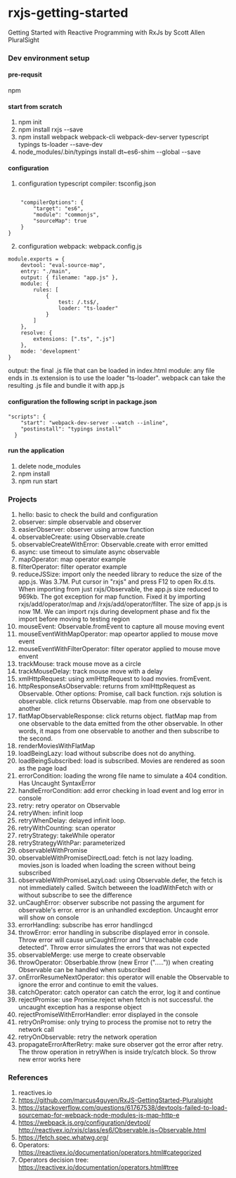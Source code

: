 # rxjs-getting-started
Getting Started with Reactive Programming with RxJs by Scott Allen PluralSight
### Dev environment setup
#### pre-requsit
npm

#### start from scratch
1. npm init
2. npm install rxjs --save
3. npm install webpack webpack-cli webpack-dev-server typescript typings ts-loader --save-dev
4. node_modules/.bin/typings install dt~es6-shim --global --save


#### configuration
1. configuration typescript compiler: tsconfig.json
```

    "compilerOptions": {
        "target": "es6",
        "module": "commonjs",
        "sourceMap": true
    }
}
```
2. configuration webpack: webpack.config.js
```
module.exports = {
    devtool: "eval-source-map",
    entry: "./main",
    output: { filename: "app.js" },
    module: {
        rules: [
            {
                test: /.ts$/,
                loader: "ts-loader"
            }
        ]
    },
    resolve: {
        extensions: [".ts", ".js"]
    },
    mode: 'development'
}
```
 output: the final .js file that can be loaded in index.html
 module: any file ends in .ts extension is to use the loader "ts-loader". webpack can take the resulting .js file and bundle it with app.js

#### configuration the following script in package.json
```
"scripts": {
    "start": "webpack-dev-server --watch --inline",
    "postinstall": "typings install"
  }
  ```

#### run the application
1. delete node_modules
2. npm install
3. npm run start

### Projects
1. hello: basic to check the build and configuration 
2. observer: simple observable and observer
3. easierObserver: observer using arrow function
4. observableCreate: using Observable.create
5. observableCreateWithError: Observable.create with error emitted
6. async: use timeout to simulate async observable
7. mapOperator: map operator example
8. filterOperator: filter operator example
9. reduceJSSize: import only the needed library to reduce the size of the app.js. Was 3.7M. Put cursor in "rxjs" and press F12 to open Rx.d.ts. When importing from just rxjs/Observable, the app.js size reduced to 969kb. The got exception for map function. Fixed it by importing rxjs/add/operator/map and /rxjs/add/operator/filter. The size of app.js is now 1M. We can import rxjs during development phase and fix the import before moving to testing region
10. mouseEvent: Observable.fromEvent to capture all mouse moving event
11. mouseEventWithMapOperator: map opeartor applied to mouse move event
12. mouseEventWithFilterOperator: filter operator applied to mouse move envent
13. trackMouse: track mouse move as a circle
14. trackMouseDelay: track mouse move with a delay
15. xmlHttpRequest: using xmlHttpRequest to load movies. fromEvent.
16. httpResponseAsObservable: returns from xmlHttpRequest as Observable. Other options: Promise, call back function. rxjs solution is observable. click returns Observable. map from one observable to another
17. flatMapObservableResponse: click returns object. flatMap map from one observable to the data emitted from the other observable. In other words, it maps from one observable to another and then subscribe to the second.
18. renderMoviesWithFlatMap
19. loadBeingLazy: load without subscribe does not do anything.
20. loadBeingSubscribed: load is subscribed. Movies are rendered as soon as the page load
21. errorCondition: loading the wrong file name to simulate a 404 condition. Has Uncaught SyntaxError
22. handleErrorCondition: add error checking in load event and log error in console
23. retry: retry operator on Observable
24. retryWhen: infinit loop
25. retryWhenDelay: delayed infinit loop.
26. retryWithCounting: scan operator
27. retryStrategy: takeWhile operator
28. retryStrategyWithPar: parameterized
29. observableWithPromise
30. observableWithPromiseDirectLoad: fetch is not lazy loading. movies.json is loaded when loading the screen without being subscribed
31. observableWithPromiseLazyLoad: using Observable.defer, the fetch is not immediately called. Switch betweeen the loadWithFetch with or without subscribe to see the difference
32. unCaughError: observer subscribe not passing the argument for observable's error. error is an unhandled excdeption. Uncaught error will show on console
33. errorHandling: subscribe has error handlingcd 
34. throwError: error handling in subscribe displayed error in console. Throw error will cause unCaughtError and "Unreachable code detected". Throw error simulates the errors that was not expected
35. observableMerge: use merge to create observable
36. throwOperator: Obserbable.throw (new Error (".....")) when creating Observable can be handled when subscribed
37. onErrorResumeNextOperator: this operator will enable the Observable to ignore the error and continue to emit the values. 
38. catchOperator: catch operator can catch the error, log it and continue 
39. rejectPromise: use Promise.reject when fetch is not successful. the uncaught exception has a response object
40. rejectPromiseWithErrorHandler: error displayed in the console
41. retryOnPromise: only trying to process the promise not to retry the network call
42. retryOnObservable: retry the network operation
43. propagateErrorAfterRetry: make sure observer got the error after retry. The throw operation in retryWhen is inside try/catch block. So throw new error works here










### References
1. reactives.io
2. https://github.com/marcus4guyen/RxJS-GettingStarted-Pluralsight
3. https://stackoverflow.com/questions/61767538/devtools-failed-to-load-sourcemap-for-webpack-node-modules-js-map-http-e
4. https://webpack.js.org/configuration/devtool/
http://reactivex.io/rxjs/class/es6/Observable.js~Observable.html
5. https://fetch.spec.whatwg.org/
6. Operators: https://reactivex.io/documentation/operators.html#categorized
7. Operators decision tree: https://reactivex.io/documentation/operators.html#tree



